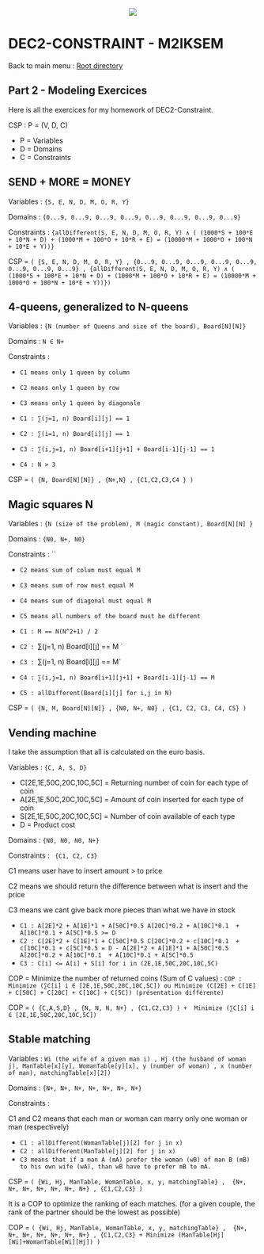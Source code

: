 <p align="center">
  <img src="https://study-eu.s3.amazonaws.com/uploads/university/universit--paris-1-panth-on-sorbonne-479-logo.png">
</p>


# DEC2-CONSTRAINT - M2IKSEM

Back to main menu : [Root directory](/../../)

## Part 2 - Modeling Exercices
Here is all the exercices for my homework of DEC2-Constraint.

CSP : P = (V, D, C) 

- P = Variables
- D = Domains
- C = Constraints 
      
## SEND + MORE = MONEY

Variables : `{S, E, N, D, M, O, R, Y}`

Domains : `{0...9, 0...9, 0...9, 0...9, 0...9, 0...9, 0...9, 0...9}`

Constraints : `{allDifferent(S, E, N, D, M, O, R, Y) ∧ ( (1000*S + 100*E + 10*N + D) + (1000*M + 100*O + 10*R + E) = (10000*M + 1000*O + 100*N + 10*E + Y))}`
      
CSP = `( {S, E, N, D, M, O, R, Y} , {0...9, 0...9, 0...9, 0...9, 0...9, 0...9, 0...9, 0...9} , {allDifferent(S, E, N, D, M, O, R, Y) ∧ ( (1000*S + 100*E + 10*N + D) + (1000*M + 100*O + 10*R + E) = (10000*M + 1000*O + 100*N + 10*E + Y))})`

## 4-queens, generalized to N-queens

Variables : `{N (number of Queens and size of the board), Board[N][N]}`

Domains : `N ∈ N+`

Constraints :

- `C1 means only 1 queen by column`

- `C2 means only 1 queen by row`

- `C3 means only 1 queen by diagonale `

- `C1 : ∑(j=1, n) Board[i][j] == 1 `

- `C2 : ∑(i=1, n) Board[i][j] == 1`

- `C3 : ∑(i,j=1, n) Board[i+1][j+1] + Board[i-1][j-1] == 1  `

- `C4 : N > 3`

CSP = `( {N, Board[N][N]} , {N+,N} , {C1,C2,C3,C4 } )`


## Magic squares N

Variables : `{N (size of the problem), M (magic constant), Board[N][N] }`

Domains : `{N0, N+, N0}`

Constraints : ``

- `C2 means sum of colum must equal M`
- `C3 means sum of row must equal M`
- `C4 means sum of diagonal must equal M`
- `C5 means all numbers of the board must be different`

- `C1 : M == N(N^2+1) / 2`
- `C2 : `∑(j=1, n) Board[i][j] == M `
- `C3 : `∑(j=1, n) Board[i][j] == M`
- `C4 : ∑(i,j=1, n) Board[i+1][j+1] + Board[i-1][j-1] == M`
- `C5 : allDifferent(Board[i][j] for i,j in N)`
      
CSP = `( {N, M, Board[N][N]} , {N0, N+, N0} , {C1, C2, C3, C4, C5} )`


## Vending machine

I take the assumption that all is calculated on the euro basis.

Variables : `{C, A, S, D} `

- C[2E,1E,50C,20C,10C,5C] = Returning number of coin for each type of coin
- A[2E,1E,50C,20C,10C,5C] = Amount of coin inserted for each type of coin
- S[2E,1E,50C,20C,10C,5C] = Number of coin available of each type 
- D = Product cost

Domains : `{N0, N0, N0, N+} `

Constraints : ` {C1, C2, C3}`

C1 means user have to insert amount > to price

C2 means we should return the difference between what is insert and the price

C3 means we cant give back more pieces than what we have in stock

- `C1 : A[2E]*2 + A[1E]*1 + A[50C]*0.5 A[20C]*0.2 + A[10C]*0.1  + A[10C]*0.1 + A[5C]*0.5 >= D`
- `C2 : C[2E]*2 + C[1E]*1 + C[50C]*0.5 C[20C]*0.2 + c[10C]*0.1  + c[10C]*0.1 + c[5C]*0.5 = D - A[2E]*2 + A[1E]*1 + A[50C]*0.5 A[20C]*0.2 + A[10C]*0.1  + A[10C]*0.1 + A[5C]*0.5`
- `C3 : C[i] <= A[i] + S[i] for i in (2E,1E,50C,20C,10C,5C)`      

COP = Minimize the number of returned coins (Sum of C values) : `COP : Minimize (∑C[i] i ∈ [2E,1E,50C,20C,10C,5C]) ou Minimize (C[2E] + C[1E] + C[50C] + C[20C] + C[10C] + C[5C]) (présentation différente)`


COP = `( {C,A,S,D} , {N, N, N, N+} , {C1,C2,C3} ) +  Minimize (∑C[i] i ∈ [2E,1E,50C,20C,10C,5C])`


## Stable matching

Variables : `Wi (the wife of a given man i) , Hj (the husband of woman j), ManTable[x][y], WomanTable[y][x], y (number of woman) , x (number of man), matchingTable[x][2])`

Domains : `{N+, N+, N+, N+, N+, N+, N+}`

Constraints : 

C1 and C2 means that each man or woman can marry only one woman or man (respectively)

- `C1 : allDifferent(WomanTable[j][2] for j in x)`
- `C2 : allDifferent(ManTable[j][2] for j in x)`
- `C3 means that if a man A (mA) prefer the woman (wB) of man B (mB) to his own wife (wA), than wB have to prefer mB to mA.`

CSP = `( {Wi, Hj, ManTable, WomanTable, x, y, matchingTable} ,  {N+, N+, N+, N+, N+, N+, N+} , {C1,C2,C3} )`

It is a COP to optimize the ranking of each matches. (for a given couple, the rank of the partner should be the lowest as possible)

COP = `( {Wi, Hj, ManTable, WomanTable, x, y, matchingTable} ,  {N+, N+, N+, N+, N+, N+, N+} , {C1,C2,C3} + Minimize (ManTable[Hj][Wi]+WomanTable[Wi][Hj]) )`
